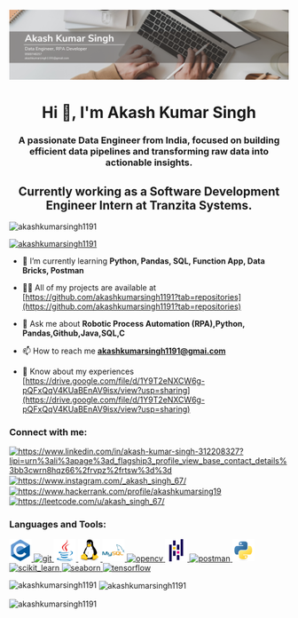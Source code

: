 ![logo](https://github.com/akashkumarsingh1191/akashkumarsingh1191/blob/main/Template.png)

<h1 align="center">Hi 👋, I'm Akash Kumar Singh</h1>
<h3 align="center">A passionate Data Engineer from India, focused on building efficient data pipelines and transforming raw data into actionable insights.</h3>
<h2 align="center">Currently working as a Software Development Engineer Intern at Tranzita Systems.</h2>
<p align="left"> <img src="https://komarev.com/ghpvc/?username=akashkumarsingh1191&label=Profile%20views&color=0e75b6&style=flat" alt="akashkumarsingh1191" /> </p>

<p align="left"> <a href="https://github.com/ryo-ma/github-profile-trophy"><img src="https://github-profile-trophy.vercel.app/?username=akashkumarsingh1191" alt="akashkumarsingh1191" /></a> </p>


- 🌱 I’m currently learning **Python, Pandas, SQL, Function App, Data Bricks, Postman**

- 👨‍💻 All of my projects are available at [https://github.com/akashkumarsingh1191?tab=repositories](https://github.com/akashkumarsingh1191?tab=repositories)

- 💬 Ask me about **Robotic Process Automation (RPA),Python, Pandas,Github,Java,SQL,C**

- 📫 How to reach me **akashkumarsingh1191@gmai.com**

- 📄 Know about my experiences [https://drive.google.com/file/d/1Y9T2eNXCW6g-pQFxQqV4KUaBEnAV9isx/view?usp=sharing](https://drive.google.com/file/d/1Y9T2eNXCW6g-pQFxQqV4KUaBEnAV9isx/view?usp=sharing)

<h3 align="left">Connect with me:</h3>
<p align="left">
<a href="https://linkedin.com/in/https://www.linkedin.com/in/akash-kumar-singh-312208327?lipi=urn%3ali%3apage%3ad_flagship3_profile_view_base_contact_details%3bb3cwrn8hqz66%2frvpz%2frtsw%3d%3d" target="blank"><img align="center" src="https://raw.githubusercontent.com/rahuldkjain/github-profile-readme-generator/master/src/images/icons/Social/linked-in-alt.svg" alt="https://www.linkedin.com/in/akash-kumar-singh-312208327?lipi=urn%3ali%3apage%3ad_flagship3_profile_view_base_contact_details%3bb3cwrn8hqz66%2frvpz%2frtsw%3d%3d" height="30" width="40" /></a>
<a href="https://instagram.com/https://www.instagram.com/_akash_singh_67/" target="blank"><img align="center" src="https://raw.githubusercontent.com/rahuldkjain/github-profile-readme-generator/master/src/images/icons/Social/instagram.svg" alt="https://www.instagram.com/_akash_singh_67/" height="30" width="40" /></a>
<a href="https://www.hackerrank.com/https://www.hackerrank.com/profile/akashkumarsing19" target="blank"><img align="center" src="https://raw.githubusercontent.com/rahuldkjain/github-profile-readme-generator/master/src/images/icons/Social/hackerrank.svg" alt="https://www.hackerrank.com/profile/akashkumarsing19" height="30" width="40" /></a>
<a href="https://www.leetcode.com/https://leetcode.com/u/akash_singh_67/" target="blank"><img align="center" src="https://raw.githubusercontent.com/rahuldkjain/github-profile-readme-generator/master/src/images/icons/Social/leet-code.svg" alt="https://leetcode.com/u/akash_singh_67/" height="30" width="40" /></a>
</p>

<h3 align="left">Languages and Tools:</h3>
<p align="left"> <a href="https://www.cprogramming.com/" target="_blank" rel="noreferrer"> <img src="https://raw.githubusercontent.com/devicons/devicon/master/icons/c/c-original.svg" alt="c" width="40" height="40"/> </a> <a href="https://git-scm.com/" target="_blank" rel="noreferrer"> <img src="https://www.vectorlogo.zone/logos/git-scm/git-scm-icon.svg" alt="git" width="40" height="40"/> </a> <a href="https://www.java.com" target="_blank" rel="noreferrer"> <img src="https://raw.githubusercontent.com/devicons/devicon/master/icons/java/java-original.svg" alt="java" width="40" height="40"/> </a> <a href="https://www.linux.org/" target="_blank" rel="noreferrer"> <img src="https://raw.githubusercontent.com/devicons/devicon/master/icons/linux/linux-original.svg" alt="linux" width="40" height="40"/> </a> <a href="https://www.mysql.com/" target="_blank" rel="noreferrer"> <img src="https://raw.githubusercontent.com/devicons/devicon/master/icons/mysql/mysql-original-wordmark.svg" alt="mysql" width="40" height="40"/> </a> <a href="https://opencv.org/" target="_blank" rel="noreferrer"> <img src="https://www.vectorlogo.zone/logos/opencv/opencv-icon.svg" alt="opencv" width="40" height="40"/> </a> <a href="https://pandas.pydata.org/" target="_blank" rel="noreferrer"> <img src="https://raw.githubusercontent.com/devicons/devicon/2ae2a900d2f041da66e950e4d48052658d850630/icons/pandas/pandas-original.svg" alt="pandas" width="40" height="40"/> </a> <a href="https://postman.com" target="_blank" rel="noreferrer"> <img src="https://www.vectorlogo.zone/logos/getpostman/getpostman-icon.svg" alt="postman" width="40" height="40"/> </a> <a href="https://www.python.org" target="_blank" rel="noreferrer"> <img src="https://raw.githubusercontent.com/devicons/devicon/master/icons/python/python-original.svg" alt="python" width="40" height="40"/> </a> <a href="https://scikit-learn.org/" target="_blank" rel="noreferrer"> <img src="https://upload.wikimedia.org/wikipedia/commons/0/05/Scikit_learn_logo_small.svg" alt="scikit_learn" width="40" height="40"/> </a> <a href="https://seaborn.pydata.org/" target="_blank" rel="noreferrer"> <img src="https://seaborn.pydata.org/_images/logo-mark-lightbg.svg" alt="seaborn" width="40" height="40"/> </a> <a href="https://www.tensorflow.org" target="_blank" rel="noreferrer"> <img src="https://www.vectorlogo.zone/logos/tensorflow/tensorflow-icon.svg" alt="tensorflow" width="40" height="40"/> </a> </p>

<p><img align="left" src="https://github-readme-stats.vercel.app/api/top-langs?username=akashkumarsingh1191&show_icons=true&locale=en&layout=compact" alt="akashkumarsingh1191" /></p>

<p>&nbsp;<img align="center" src="https://github-readme-stats.vercel.app/api?username=akashkumarsingh1191&show_icons=true&locale=en" alt="akashkumarsingh1191" /></p>

<p><img align="center" src="https://github-readme-streak-stats.herokuapp.com/?user=akashkumarsingh1191&" alt="akashkumarsingh1191" /></p>
